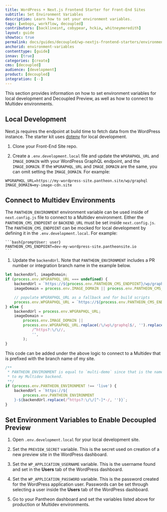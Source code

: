 ```yaml
---
title: WordPress + Next.js Frontend Starter for Front-End Sites
subtitle: Set Environment Variables
description: Learn how to set your environment variables.
tags: [webops, workflow, decoupled]
contributors: [backlineint, cobypear, hckia, whitneymeredith]
layout: guide
showtoc: true
permalink: docs/guides/decoupled/wp-nextjs-frontend-starters/environment-variables
anchorid: environment-variables
contenttype: [guide]
innav: [true]
categories: [create]
cms: [decoupled]
audience: [development]
product: [decoupled]
integration: [--]
---
```


This section provides information on how to set environment variables for local development and Decoupled Preview, as well as how to connect to Multidev environments.

## Local Development

Next.js requires the endpoint at build time to fetch data from the WordPress instance. The starter kit uses [dotenv](https://www.npmjs.com/package/dotenv) for local development.

1. Clone your Front-End Site repo.

1. Create a `.env.development.local` file and update the `WPGRAPHQL_URL` and `IMAGE_DOMAIN` with your WordPress GraphQL endpoint, and the `IMAGE_DOMAIN`. If the `WPGRAPHQL_URL` and `IMAGE_DOMAIN` are the same, you can omit setting the `IMAGE_DOMAIN`. For example:

```bash{promptUser: user}
WPGRAPHQL_URL=https://my-wordpress-site.pantheon.site/wp/graphql
IMAGE_DOMAIN=my-image-cdn.site
```

## Connect to Multidev Environments

The `PANTHEON_ENVIRONMENT` environment variable can be used inside of `next.config.js` file to connect to a Multidev environment. Either the `PANTHEON_CMS_ENDPOINT` or `BACKEND_URL` must be set inside `next.config.js`. The `PANTHEON_CMS_ENDPOINT` can be mocked for local development by defining it in the `.env.development.local`. For example:

	```bash{promptUser: user}
	PANTHEON_CMS_ENDPOINT=dev-my-wordpress-site.pantheonsite.io
	```

1. Update the `backendUrl`. Note that `PANTHEON_ENVIRONMENT` includes a PR number or integration branch name in the example below.

```js
let backendUrl, imageDomain;
if (process.env.WPGRAPHQL_URL === undefined) {
	backendUrl = `https://${process.env.PANTHEON_CMS_ENDPOINT}/wp/graphql`;
	imageDomain = process.env.IMAGE_DOMAIN || process.env.PANTHEON_CMS_ENDPOINT;

	// populate WPGRAPHQL_URL as a fallback and for build scripts
	process.env.WPGRAPHQL_URL = `https://${process.env.PANTHEON_CMS_ENDPOINT}/wp/graphql`;
} else {
	backendUrl = process.env.WPGRAPHQL_URL;
	imageDomain =
		process.env.IMAGE_DOMAIN ||
		process.env.WPGRAPHQL_URL.replace(/\/wp\/graphql$/, '').replace(
			/^https?:\/\//,
			'',
		);
}
```

This code can be added under the above logic to connect to a Multidev that is
prefixed with the branch name of my site.

```js
/**
 * PANTHEON_ENVIRONMENT is equal to `multi-demo` since that is the name of my branch. I will use this variable to create a `backendUrl` which points
 * to my Multidev backend.
 **/
if (process.env.PANTHEON_ENVIRONMENT !== 'live') {
	backendUrl = `https://${
		process.env.PANTHEON_ENVIRONMENT
	}-${backendUrl.replace(/^https?:\/\/[^-]*-/, '')}`;
}
```

## Set Environment Variables to Enable Decoupled Preview

1. Open `.env.development.local` for your local development site.

1. Set the `PREVIEW_SECRET` variable. This is the secret used on creation of a new preview site in the WordPress dashboard.

1. Set the `WP_APPLICATION_USERNAME` variable. This is the username found and set in the **Users** tab of the WordPress dashboard.

1. Set the `WP_APPLICATION_PASSWORD` variable. This is the password created for the WordPress application user. Passwords can be set through selecting a user inside the **Users** tab of the WordPress dashboard.

1. Go to your Pantheon dashboard and set the variables listed above for production or Multidev environments.